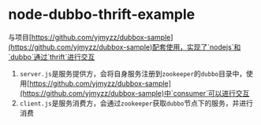 node-dubbo-thrift-example
==============

与项目[https://github.com/yjmyzz/dubbox-sample](https://github.com/yjmyzz/dubbox-sample)配套使用，实现了`nodejs`和`dubbo`通过`thrift`进行交互

1. `server.js`是服务提供方，会将自身服务注册到`zookeeper`的`dubbo`目录中，使用[https://github.com/yjmyzz/dubbox-sample](https://github.com/yjmyzz/dubbox-sample)中`consumer`可以进行交互
2. `client.js`是服务消费方，会通过`zookeeper`获取`dubbo`节点下的服务，并进行消费